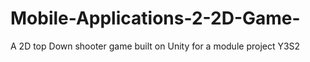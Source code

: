 # Mobile-Applications-2-2D-Game-
A 2D top Down shooter game built on Unity for a module project Y3S2
